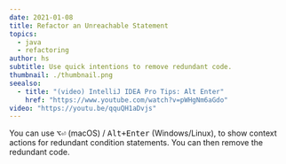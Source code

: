 ```yaml
---
date: 2021-01-08
title: Refactor an Unreachable Statement
topics:
  - java
  - refactoring
author: hs
subtitle: Use quick intentions to remove redundant code.
thumbnail: ./thumbnail.png
seealso:
  - title: "(video) IntelliJ IDEA Pro Tips: Alt Enter"
    href: "https://www.youtube.com/watch?v=pWHgNm6aGdo"
video: "https://youtu.be/qquQH1aDvjs"
---
```


You can use <kbd>⌥⏎</kbd> (macOS) / <kbd>Alt+Enter</kbd> (Windows/Linux), to show context actions for redundant condition statements. You can then remove the redundant code.
